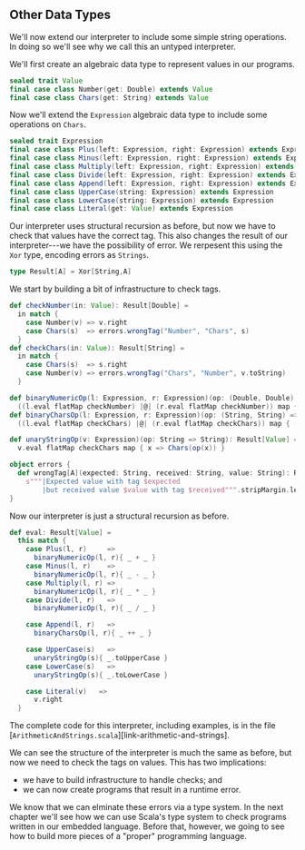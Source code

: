 ## Other Data Types

We'll now extend our interpreter to include some simple string operations. In doing so we'll see why we call this an untyped interpreter.

We'll first create an algebraic data type to represent values in our programs.

```scala
sealed trait Value
final case class Number(get: Double) extends Value
final case class Chars(get: String) extends Value
```

Now we'll extend the `Expression` algebraic data type to include some operations on `Chars`.

```scala
sealed trait Expression
final case class Plus(left: Expression, right: Expression) extends Expression
final case class Minus(left: Expression, right: Expression) extends Expression
final case class Multiply(left: Expression, right: Expression) extends Expression
final case class Divide(left: Expression, right: Expression) extends Expression
final case class Append(left: Expression, right: Expression) extends Expression
final case class UpperCase(string: Expression) extends Expression
final case class LowerCase(string: Expression) extends Expression
final case class Literal(get: Value) extends Expression
```

Our interpreter uses structural recursion as before, but now we have to check that values have the correct tag. This also changes the result of our interpreter---we have the possibility of error. We rerpesent this using the `Xor` type, encoding errors as `Strings`.

```scala
type Result[A] = Xor[String,A]
```

We start by building a bit of infrastructure to check tags.

```scala
def checkNumber(in: Value): Result[Double] =
  in match {
    case Number(v) => v.right
    case Chars(s)  => errors.wrongTag("Number", "Chars", s)
  }
def checkChars(in: Value): Result[String] =
  in match {
    case Chars(s)  => s.right
    case Number(v) => errors.wrongTag("Chars", "Number", v.toString)
  }

def binaryNumericOp(l: Expression, r: Expression)(op: (Double, Double) => Double): Result[Value] =
  ((l.eval flatMap checkNumber) |@| (r.eval flatMap checkNumber)) map { (x,y) => Number(op(x, y)) }
def binaryCharsOp(l: Expression, r: Expression)(op: (String, String) => String): Result[Value] =
  ((l.eval flatMap checkChars) |@| (r.eval flatMap checkChars)) map { (x,y) => Chars(op(x, y)) }

def unaryStringOp(v: Expression)(op: String => String): Result[Value] =
  v.eval flatMap checkChars map { x => Chars(op(x)) }

object errors {
  def wrongTag[A](expected: String, received: String, value: String): Result[A] =
    s"""|Expected value with tag $expected
        |but received value $value with tag $received""".stripMargin.left
}
```

Now our interpreter is just a structural recursion as before.

```scala
def eval: Result[Value] =
  this match {
    case Plus(l, r)     =>
      binaryNumericOp(l, r){ _ + _ }
    case Minus(l, r)    =>
      binaryNumericOp(l, r){ _ - _ }
    case Multiply(l, r) =>
      binaryNumericOp(l, r){ _ * _ }
    case Divide(l, r)   =>
      binaryNumericOp(l, r){ _ / _ }

    case Append(l, r)   =>
      binaryCharsOp(l, r){ _ ++ _ }

    case UpperCase(s)   =>
      unaryStringOp(s){ _.toUpperCase }
    case LowerCase(s)   =>
      unaryStringOp(s){ _.toLowerCase }

    case Literal(v)   =>
      v.right
  }
```

The complete code for this interpreter, including examples, is in the file [`ArithmeticAndStrings.scala`][link-arithmetic-and-strings].

We can see the structure of the interpreter is much the same as before, but now we need to check the tags on values. This has two implications:

- we have to build infrastructure to handle checks; and
- we can now create programs that result in a runtime error.

We know that we can elminate these errors via a type system. In the next chapter we'll see how we can use Scala's type system to check programs written in our embedded language. Before that, however, we going to see how to build more pieces of a "proper" programming language.
